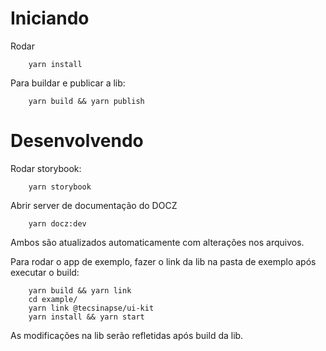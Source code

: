 # Iniciando

Rodar
```
    yarn install
```
Para buildar e publicar a lib:
```
    yarn build && yarn publish
```

# Desenvolvendo

Rodar storybook:
```
    yarn storybook
```
Abrir server de documentação do DOCZ
```
    yarn docz:dev
```
Ambos são atualizados automaticamente com alterações nos arquivos.

Para rodar o app de exemplo, fazer o link da lib na pasta de exemplo após executar o build:
```
    yarn build && yarn link
    cd example/
    yarn link @tecsinapse/ui-kit
    yarn install && yarn start
```

As modificações na lib serão refletidas após build da lib.
